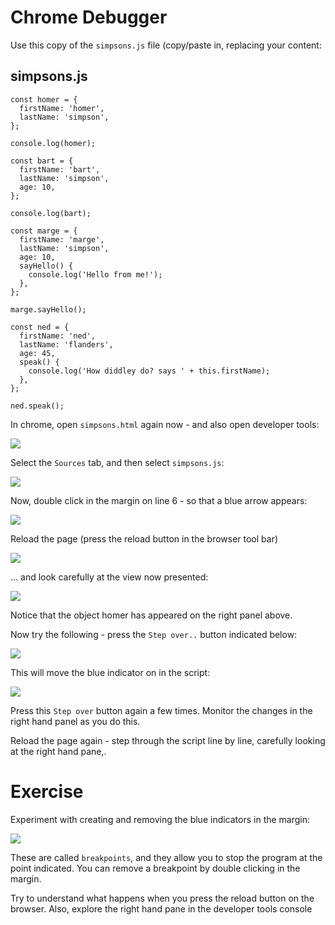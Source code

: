 # Chrome Debugger

Use this copy of the `simpsons.js` file (copy/paste in, replacing your content:

## simpsons.js

~~~
const homer = {
  firstName: 'homer',
  lastName: 'simpson',
};

console.log(homer);

const bart = {
  firstName: 'bart',
  lastName: 'simpson',
  age: 10,
};

console.log(bart);

const marge = {
  firstName: 'marge',
  lastName: 'simpson',
  age: 10,
  sayHello() {
    console.log('Hello from me!');
  },
};

marge.sayHello();

const ned = {
  firstName: 'ned',
  lastName: 'flanders',
  age: 45,
  speak() {
    console.log('How diddley do? says ' + this.firstName);
  },
};

ned.speak();
~~~

In chrome, open `simpsons.html`  again now - and also open developer tools:

![](img/08.png)

Select the `Sources` tab, and then select `simpsons.js`:

![](img/09.png)

Now, double click in the margin on line 6 - so that a blue arrow appears:

![](img/10.png)

Reload the page (press the reload button in the browser tool bar)

![](img/14.png)

... and look carefully at the view now presented:

![](img/11.png)

Notice that the object homer has appeared on the right panel above.

Now try the following - press the `Step over..` button indicated below:

![](img/12.png)

This will move the blue indicator on in the script:

![](img/13.png)

Press this `Step over` button again a few times. Monitor the changes in the right hand panel as you do this. 

Reload the page again - step through the script line by line, carefully looking at the right hand pane,.

# Exercise

Experiment with creating and removing the blue indicators in the margin:

![](img/15.png)

These are called `breakpoints`, and they allow you to stop the program at the point indicated. You can remove a breakpoint by double clicking in the margin. 

Try to understand what happens when you press the reload button on the browser. Also, explore the right hand pane in the developer tools console

